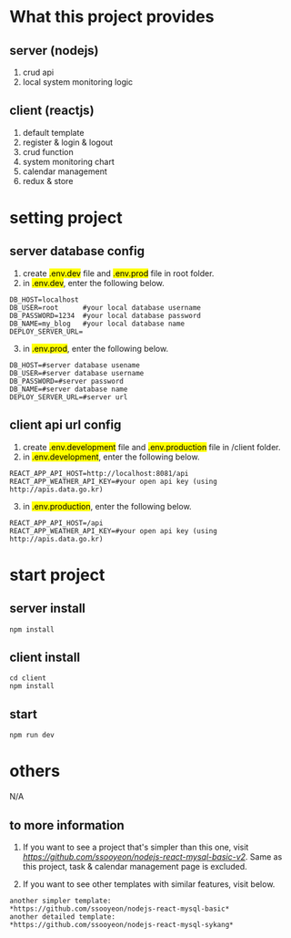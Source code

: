 # What this project provides

## server (nodejs)

1. crud api
2. local system monitoring logic

## client (reactjs)

1. default template
2. register & login & logout
3. crud function
4. system monitoring chart
5. calendar management
6. redux & store

# setting project

## server database config

1. create <mark>.env.dev</mark> file and <mark>.env.prod</mark> file in root folder.
2. in <mark>.env.dev</mark>, enter the following below.

```
DB_HOST=localhost
DB_USER=root      #your local database username
DB_PASSWORD=1234  #your local database password
DB_NAME=my_blog   #your local database name
DEPLOY_SERVER_URL=
```

3. in <mark>.env.prod</mark>, enter the following below.

```
DB_HOST=#server database usename
DB_USER=#server database username
DB_PASSWORD=#server password
DB_NAME=#server database name
DEPLOY_SERVER_URL=#server url
```

## client api url config

1. create <mark>.env.development</mark> file and <mark>.env.production</mark> file in /client folder.
2. in <mark>.env.development</mark>, enter the following below.

```
REACT_APP_API_HOST=http://localhost:8081/api
REACT_APP_WEATHER_API_KEY=#your open api key (using http://apis.data.go.kr)
```

3. in <mark>.env.production</mark>, enter the following below.

```
REACT_APP_API_HOST=/api
REACT_APP_WEATHER_API_KEY=#your open api key (using http://apis.data.go.kr)
```

# start project

## server install

```
npm install
```

## client install

```
cd client
npm install
```

## start

```
npm run dev
```

# others

N/A

## to more information

1. If you want to see a project that's simpler than this one, visit *https://github.com/ssooyeon/nodejs-react-mysql-basic-v2*. Same as this project, task & calendar management page is excluded.

2. If you want to see other templates with similar features, visit below.

```
another simpler template:
*https://github.com/ssooyeon/nodejs-react-mysql-basic*
another detailed template:
*https://github.com/ssooyeon/nodejs-react-mysql-sykang*
```
